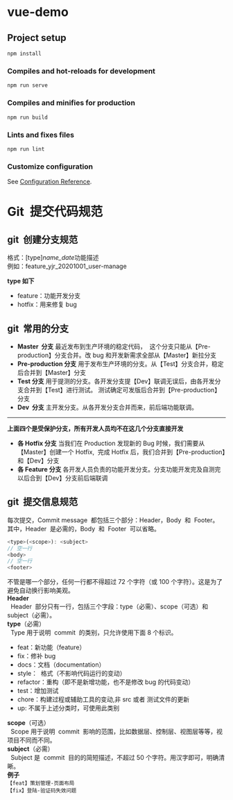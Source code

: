 # vue-demo

## Project setup

```
npm install
```

### Compiles and hot-reloads for development

```
npm run serve
```

### Compiles and minifies for production

```
npm run build
```

### Lints and fixes files

```
npm run lint
```

### Customize configuration

See [Configuration Reference](https://cli.vuejs.org/config/).

# Git  提交代码规范

## git  创建分支规范

格式：[type]*name_date*功能描述  
例如：feature_yjr_20201001_user-manage

**type 如下**

- feature：功能开发分支
- hotfix：用来修复 bug

## git  常用的分支

- **Master  分支**
  最近发布到生产环境的稳定代码，  这个分支只能从【Pre-production】分支合并。改 bug 和开发新需求全部从【Master】新拉分支
- **Pre-production 分支**
  用于发布生产环境的分支。从【Test】分支合并，稳定后合并到【Master】分支
- **Test 分支**
  用于提测的分支。各开发分支提【Dev】联调无误后，由各开发分支合并到【Test】进行测试。 测试确定可发版后合并到【Pre-production】分支
- **Dev  分支**
  主开发分支。从各开发分支合并而来，前后端功能联调。

---

**上面四个是受保护分支，所有开发人员均不在这几个分支直接开发**

- **各 Hotfix 分支**
  当我们在 Production 发现新的 Bug 时候，我们需要从【Master】创建一个 Hotfix,  完成 Hotfix 后，我们合并到【Pre-production】和【Dev】分支
- **各 Feature 分支**
  各开发人员负责的功能开发分支。分支功能开发完及自测完以后合到【Dev】分支前后端联调

## git  提交信息规范

每次提交，Commit message  都包括三个部分：Header，Body  和  Footer。
其中，Header  是必需的，Body  和  Footer  可以省略。

```js
<type>(<scope>): <subject>
// 空一行
<body>
// 空一行
<footer>
```

不管是哪一个部分，任何一行都不得超过 72 个字符（或 100 个字符）。这是为了避免自动换行影响美观。  
**Header**  
  Header  部分只有一行，包括三个字段：type（必需）、scope（可选）和 subject（必需）。  
**type**（必需）  
  Type 用于说明  commit  的类别，只允许使用下面 8 个标识。

- feat：新功能（feature）
- fix：修补 bug
- docs：文档（documentation）
- style：  格式（不影响代码运行的变动）
- refactor：重构（即不是新增功能，也不是修改 bug 的代码变动）
- test：增加测试
- chore：构建过程或辅助工具的变动,非 src 或者 测试文件的更新
- up: 不属于上述分类时，可使用此类别

**scope**（可选）  
  Scope 用于说明  commit  影响的范围，比如数据层、控制层、视图层等等，视项目不同而不同。  
**subject**（必需）  
  Subject 是  commit  目的的简短描述，不超过 50 个字符。用汉字即可，明确清晰。  
**例子**  
`【feat】策划管理-页面布局`  
`【fix】登陆-验证码失效问题`
